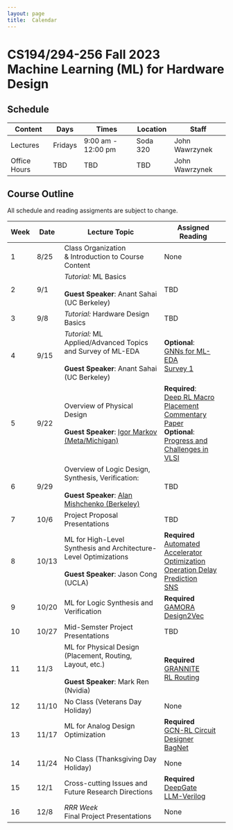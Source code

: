 ```yaml
---
layout: page
title:  Calendar
---
```

# CS194/294-256 Fall 2023 <br/> Machine Learning (ML) for Hardware Design

## Schedule

 | Content       | Days      | Times               | Location     | Staff           |
 | ---           | ---       | ---                 | ---          | ---             |
 | Lectures      | Fridays   | 9:00 am - 12:00 pm  | Soda 320     | John Wawrzynek  |
 | Office Hours  | TBD       | TBD   | TBD | John Wawrzynek       |

## Course Outline
All schedule and reading assigments are subject to change.

 | Week | Date | Lecture Topic | Assigned Reading |
 | ---  | ---  | ---           | ---              |
 | 1  | 8/25 | Class Organization <br/> & Introduction to Course Content  | None |
 | 2  | 9/1 | *Tutorial:* ML Basics <br/><br/> **Guest Speaker**:  Anant Sahai (UC Berkeley) | TBD |
 | 3  | 9/8 | *Tutorial:* Hardware Design  Basics  | TBD |
 | 4  | 9/15 | *Tutorial:* ML Applied/Advanced Topics and Survey of ML-EDA <br/><br/> **Guest Speaker**:  Anant Sahai (UC Berkeley) | **Optional**:<br/> [GNNs for ML-EDA](https://ieeexplore.ieee.org/stamp/stamp.jsp?arnumber=9598835) <br/> [Survey 1](https://dl.acm.org/doi/pdf/10.1145/3543853?casa_token=poTXBGP888sAAAAA:9-7CHHyCdXf6TogyOoULInhEx_nu_ptRMservU_dIPrY2dfSuWtQ2RgbOvmJTPU7yAX1_Tag0GPgNQ)|
 | 5  | 9/22 | Overview of Physical Design <br/><br/> **Guest Speaker**: [Igor Markov (Meta/Michigan)](https://web.eecs.umich.edu/~imarkov/) | **Required**:<br/> [Deep RL Macro Placement](https://arxiv.org/pdf/2004.10746.pdf) <br/> [Commentary Paper](https://arxiv.org/abs/2306.09633) <br/> **Optional**: <br/> [Progress and Challenges in VLSI](https://dl.acm.org/doi/abs/10.1145/2429384.2429441?casa_token=6QK9e3uoVsYAAAAA:MiHKO-F1sQKoThXyQZiFtMfBxdeNBy646g-oqktUzrM_kOhpTJ0dBGqK7imqQ2GlrSeyLtXFSNg)|
 | 6  | 9/29 |Overview of Logic Design, Synthesis, Verification: <br/><br/> **Guest Speaker**:  [Alan Mishchenko (Berkeley)](https://people.eecs.berkeley.edu/~alanmi/) | TBD |
 | 7  | 10/6 | Project Proposal Presentations | TBD |
 | 8  | 10/13 | ML for High-Level Synthesis and Architecture-Level Optimizations <br/><br/> **Guest Speaker**: Jason Cong (UCLA)| **Required**<br/> [Automated Accelerator Optimization](https://dl.acm.org/doi/pdf/10.1145/3489517.3530409) <br/> [Operation Delay Prediction](https://dl.acm.org/doi/pdf/10.1145/3400302.3415657) <br/> [SNS](https://dl.acm.org/doi/pdf/10.1145/3470496.3527444)|
 | 9  | 10/20 | ML for Logic Synthesis and Verification | **Required**<br/>[GAMORA](https://arxiv.org/pdf/2303.08256.pdf)<br/> [Design2Vec](https://proceedings.neurips.cc/paper/2021/file/c5aa65949d20f6b20e1a922c13d974e7-Paper.pdf)|
 | 10 | 10/27 | Mid-Semster Project Presentations | TBD |
 | 11 | 11/3  | ML for Physical Design (Placement, Routing, Layout, etc.) <br/><br/> **Guest Speaker**: Mark Ren (Nvidia)| **Required** <br/> [GRANNITE](https://research.nvidia.com/sites/default/files/pubs/2020-07_GRANNITE%3A-Graph-Neural/034_2_GRANNITE.pdf) <br/> [RL Routing](https://dl.acm.org/doi/pdf/10.1145/3569052.3571874) |
 | 12 | 11/10  | No Class (Veterans Day Holiday) | None |
 | 13 | 11/17  | ML for Analog Design Optimization <br/><br/> | **Required** <br/> [GCN-RL Circuit Designer](https://arxiv.org/pdf/2005.00406.pdf) <br/> [BagNet](https://arxiv.org/pdf/1907.10515.pdf) |
 | 14 | 11/24  | No Class (Thanksgiving Day Holiday) | None |
 | 15 | 12/1   | Cross-cutting Issues and <br/> Future Research Directions | **Required** <br/>[DeepGate](https://dl.acm.org/doi/pdf/10.1145/3489517.3530497?casa_token=ZBPhdF64kSMAAAAA:VKNJ4VJfeWIrUeJ1sRCbS0hzurvbOEsoHhEydwKWi8DWZxYum9eSxo3igC1EdDocsIBn9sSS_Zj_2g) <br/> [LLM-Verilog](https://arxiv.org/pdf/2212.11140.pdf)  |
 | 16 | 12/8   | *RRR Week* <br/> Final Project Presentations  | None |
